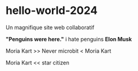 # hello-world-2024
Un magnifique site web collaboratif

**"Penguins were here."**
i hate penguins
**Elon Musk**

Moria Kart >> Never
microbit < Moria Kart

Moria Kart << star citizen
